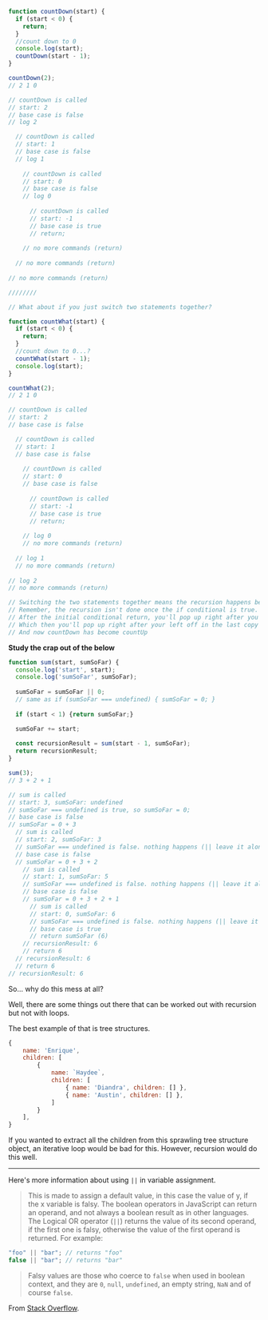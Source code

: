 ```js
function countDown(start) {
  if (start < 0) {
    return;
  }
  //count down to 0
  console.log(start);
  countDown(start - 1);
}

countDown(2);
// 2 1 0

// countDown is called
// start: 2
// base case is false
// log 2

  // countDown is called
  // start: 1
  // base case is false
  // log 1
  
    // countDown is called
    // start: 0
    // base case is false
    // log 0
    
      // countDown is called
      // start: -1
      // base case is true
      // return;
      
    // no more commands (return)
    
  // no more commands (return)
  
// no more commands (return)

////////

// What about if you just switch two statements together?

function countWhat(start) {
  if (start < 0) {
    return;
  }
  //count down to 0...?
  countWhat(start - 1);
  console.log(start);
}

countWhat(2);
// 2 1 0

// countDown is called
// start: 2
// base case is false

  // countDown is called
  // start: 1
  // base case is false
  
    // countDown is called
    // start: 0
    // base case is false
    
      // countDown is called
      // start: -1
      // base case is true
      // return;
      
    // log 0
    // no more commands (return)
    
  // log 1
  // no more commands (return)
  
// log 2
// no more commands (return)

// Switching the two statements together means the recursion happens before the logging.
// Remember, the recursion isn't done once the if conditional is true. This is ESPECIALLY apprent in this case.
// After the initial conditional return, you'll pop up right after you left off in the last copy of the function. You will proceed to log the value of the start variable of the copy, then return out since there's no more instructions left
// Which then you'll pop up right after your left off in the last copy before that. And so on and so forth.
// And now countDown has become countUp
```
**Study the crap out of the below**

```js
function sum(start, sumSoFar) {
  console.log('start', start);
  console.log('sumSoFar', sumSoFar);
  
  sumSoFar = sumSoFar || 0;
  // same as if (sumSoFar === undefined) { sumSoFar = 0; }
  
  if (start < 1) {return sumSoFar;}

  sumSoFar += start;
  
  const recursionResult = sum(start - 1, sumSoFar);
  return recursionResult;
}

sum(3);
// 3 + 2 + 1

// sum is called
// start: 3, sumSoFar: undefined
// sumSoFar === undefined is true, so sumSoFar = 0;
// base case is false
// sumSoFar = 0 + 3
  // sum is called
  // start: 2, sumSoFar: 3
  // sumSoFar === undefined is false. nothing happens (|| leave it alone)
  // base case is false
  // sumSoFar = 0 + 3 + 2
    // sum is called
    // start: 1, sumSoFar: 5
    // sumSoFar === undefined is false. nothing happens (|| leave it alone)
    // base case is false
    // sumSoFar = 0 + 3 + 2 + 1
      // sum is called
      // start: 0, sumSoFar: 6
      // sumSoFar === undefined is false. nothing happens (|| leave it alone)
      // base case is true
      // return sumSoFar (6)
    // recursionResult: 6
    // return 6
  // recursionResult: 6
  // return 6
// recursionResult: 6
```

So... why do this mess at all?

Well, there are some things out there that can be worked out with recursion but not with loops.

The best example of that is tree structures.

```js
{
    name: 'Enrique',
    children: [
        {
            name: `Haydee`,
            children: [
                { name: 'Diandra', children: [] },
                { name: 'Austin', children: [] },
            ]
        }
    ],
}
```

If you wanted to extract all the children from this sprawling tree structure object, an iterative loop would be bad for this. However, recursion would do this well.

------

Here's more information about using `||` in variable assignment.

> This is made to assign a default value, in this case the value of y, if the x variable is falsy.
> The boolean operators in JavaScript can return an operand, and not always a boolean result as in other languages.
> The Logical OR operator (`||`) returns the value of its second operand, if the first one is falsy, otherwise the value of the first operand is returned.
> For example:

```js
"foo" || "bar"; // returns "foo"
false || "bar"; // returns "bar"
```

> Falsy values are those who coerce to `false` when used in boolean context, and they are `0`, `null`, `undefined`, an empty string, `NaN` and of course `false`.

From [Stack Overflow](https://stackoverflow.com/a/3088161).